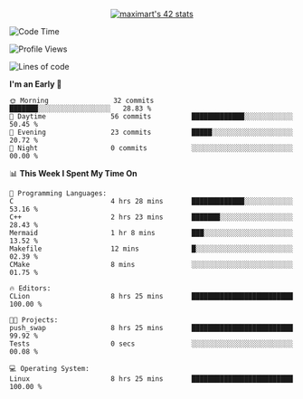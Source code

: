 <p align="center">
<a href="https://github.com/oakoudad/badge42"><img src="https://badge.mediaplus.ma/greenbinary/maximart?1337Badge=off&UM6P=off" alt="maximart's 42 stats" /></a>
</p>

<!--START_SECTION:waka-->
![Code Time](http://img.shields.io/badge/Code%20Time-46%20mins-blue)

![Profile Views](http://img.shields.io/badge/Profile%20Views-57-blue)

![Lines of code](https://img.shields.io/badge/From%20Hello%20World%20I%27ve%20Written-34.1%20thousand%20lines%20of%20code-blue)

**I'm an Early 🐤** 

```text
🌞 Morning                32 commits          ███████░░░░░░░░░░░░░░░░░░   28.83 % 
🌆 Daytime                56 commits          █████████████░░░░░░░░░░░░   50.45 % 
🌃 Evening                23 commits          █████░░░░░░░░░░░░░░░░░░░░   20.72 % 
🌙 Night                  0 commits           ░░░░░░░░░░░░░░░░░░░░░░░░░   00.00 % 
```


📊 **This Week I Spent My Time On** 

```text
💬 Programming Languages: 
C                        4 hrs 28 mins       █████████████░░░░░░░░░░░░   53.16 % 
C++                      2 hrs 23 mins       ███████░░░░░░░░░░░░░░░░░░   28.43 % 
Mermaid                  1 hr 8 mins         ███░░░░░░░░░░░░░░░░░░░░░░   13.52 % 
Makefile                 12 mins             █░░░░░░░░░░░░░░░░░░░░░░░░   02.39 % 
CMake                    8 mins              ░░░░░░░░░░░░░░░░░░░░░░░░░   01.75 % 

🔥 Editors: 
CLion                    8 hrs 25 mins       █████████████████████████   100.00 % 

🐱‍💻 Projects: 
push_swap                8 hrs 25 mins       █████████████████████████   99.92 % 
Tests                    0 secs              ░░░░░░░░░░░░░░░░░░░░░░░░░   00.08 % 

💻 Operating System: 
Linux                    8 hrs 25 mins       █████████████████████████   100.00 % 
```


<!--END_SECTION:waka-->

